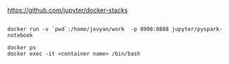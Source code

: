 <https://github.com/jupyter/docker-stacks>

``` shell

docker run -v `pwd`:/home/jovyan/work  -p 8998:8888 jupyter/pyspark-notebook
```

``` shell
docker ps 
docker exec -it <container name> /bin/bash
```
